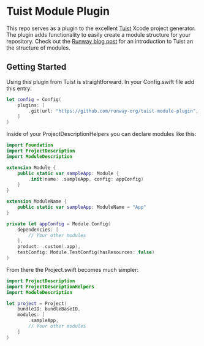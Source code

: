# Tuist Module Plugin

This repo serves as a plugin to the excellent [Tuist](https://tuist.io) Xcode project generator. The plugin adds functionality to easily create a module structure for your repository. Check out the [Runway blog post](https://www.runway.team/blog/getting-started-with-tuist-for-xcode-project-generation-and-modularization-on-ios) for an introduction to Tuist an the structure of modules.

## Getting Started

Using this plugin from Tuist is straightforward. In your Config.swift file add this entry:

```swift
let config = Config(
    plugins: [
        .git(url: "https://github.com/runway-org/tuist-module-plugin", tag: "1.0.0")
    ]
)
```

Inside of your ProjectDescriptionHelpers you can declare modules like this:

```swift
import Foundation
import ProjectDescription
import ModuleDescription

extension Module {
    public static var sampleApp: Module {
        .init(name: .sampleApp, config: appConfig)
    }
}

extension ModuleName {
    public static var sampleApp: ModuleName = "App"
}

private let appConfig = Module.Config(
    dependencies: [
        // Your other modules
    ],
    product: .custom(.app),
    testConfig: Module.TestConfig(hasResources: false)
)
```

From there the Project.swift becomes much simpler:

```swift
import ProjectDescription
import ProjectDescriptionHelpers
import ModuleDescription

let project = Project(
    bundleID: bundleBaseID,
    modules: [
        .sampleApp,
        // Your other modules
    ]
)
```
